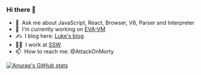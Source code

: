 ### Hi there 👋

- 💬 &nbsp;Ask me about JavaScript, React, Browser, V8, Parser and Interpreter
- 🔭 &nbsp;I’m currently working on [EVA-VM](https://github.com/AttackOnMorty/eva-vm)
- ✍️ &nbsp;I blog here: [Luke's blog](https://github.com/AttackOnMorty/blog)
- 👨‍💻 &nbsp;I work at [SSW](https://ssw.com.au)
- 📫 &nbsp;How to reach me: @AttackOnMorty

[![Anurag's GitHub stats](https://github-readme-stats.vercel.app/api?username=AttackOnMorty&show_icons=true)](https://github.com/anuraghazra/github-readme-stats)

